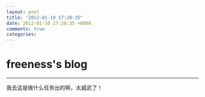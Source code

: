 ```yaml
---
layout: post
title: "2012-01-10 17:20:35"
date: 2012-01-10 17:20:35 +0800
comments: true
categories: 
---
```


# freeness's blog

----------

>
我去这是做什么任务出的啊，太威武了！